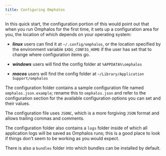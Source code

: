 ```yaml
---
title: Configuring Omphalos
---
```


In this quick start, the configuration portion of this would point out that when
you run Omphalos for the first time, it sets up a configuration area for you,
the location of which depends on your operating system:

* ***linux*** users can find it at `~/.config/omphalos`, or the location specified
  by the environment variable `$XDG_CONFIG_HOME` if the user has set that to
  change where configuration items go.

* ***windows*** users will find the config folder at `%APPDATA%\omphalos`

* ***macos*** users will find the config folder at
  `~/Library/Application Support/omphalos`

The configuration folder contains a sample configuration file named
`omphalos.json.example`; rename this to `omphalos.json` and refer to the
configuration section for the available configuration options you can set and
their values.

The configuration file uses `JSONC`, which is a more forgiving `JSON` format
and allows trailing commas and comments.

The configuration folder also contains a `logs` folder inside of which all
application logs will be saved as Omphalos runs; this is a good place to look if
things don't seem to be working as you would expect.

There is also a `bundles` folder into which bundles can be installed by default.
